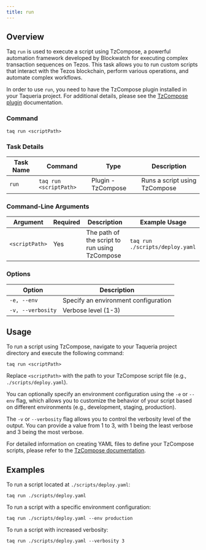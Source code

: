 ```yaml
---
title: run
---
```


## Overview

Taq `run` is used to execute a script using TzCompose, a powerful automation framework developed by Blockwatch for executing complex transaction sequences on Tezos. This task allows you to run custom scripts that interact with the Tezos blockchain, perform various operations, and automate complex workflows.

In order to use `run`, you need to have the TzCompose plugin installed in your Taqueria project. For additional details, please see the [TzCompose plugin](/docs/plugins/plugin-tzcompose) documentation.

### Command

```shell
taq run <scriptPath>
```

### Task Details

| Task Name | Command           | Type             | Description                                     |
| --------- | ----------------- | ---------------- | ----------------------------------------------- |
| `run`     | `taq run <scriptPath>` | Plugin - TzCompose | Runs a script using TzCompose                   |

### Command-Line Arguments

| Argument     | Required | Description                                                  | Example Usage                     |
| ------------ | -------- | ------------------------------------------------------------ | --------------------------------- |
| `<scriptPath>` | Yes      | The path of the script to run using TzCompose               | `taq run ./scripts/deploy.yaml`  |

### Options

| Option          | Description                                                  |
| --------------- | ------------------------------------------------------------ |
| `-e, --env`     | Specify an environment configuration                         |
| `-v, --verbosity` | Verbose level (1-3)                                        |

## Usage

To run a script using TzCompose, navigate to your Taqueria project directory and execute the following command:

```shell
taq run <scriptPath>
```

Replace `<scriptPath>` with the path to your TzCompose script file (e.g., `./scripts/deploy.yaml`).

You can optionally specify an environment configuration using the `-e` or `--env` flag, which allows you to customize the behavior of your script based on different environments (e.g., development, staging, production).

The `-v` or `--verbosity` flag allows you to control the verbosity level of the output. You can provide a value from 1 to 3, with 1 being the least verbose and 3 being the most verbose.

For detailed information on creating YAML files to define your TzCompose scripts, please refer to the [TzCompose documentation](https://github.com/blockwatch-cc/tzgo/blob/master/cmd/tzcompose/README.md).

## Examples

To run a script located at `./scripts/deploy.yaml`:

```shell
taq run ./scripts/deploy.yaml
```

To run a script with a specific environment configuration:

```shell
taq run ./scripts/deploy.yaml --env production
```

To run a script with increased verbosity:

```shell
taq run ./scripts/deploy.yaml --verbosity 3
```